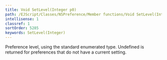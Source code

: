 ```yaml
---
title: Void SetLevel(Integer p0)
path: /EJScript/Classes/NSPreference/Member functions/Void SetLevel(Integer p_0)
intellisense: 1
classref: 1
sortOrder: 5285
keywords: SetLevel(Integer)
---
```



Preference level, using the standard enumerated type. Undefined is returned for preferences that do not have a current setting.


